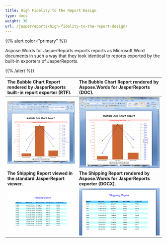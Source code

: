 ```yaml
---
title: High Fidelity to the Report Design
type: docs
weight: 30
url: /jasperreports/high-fidelity-to-the-report-design/
---
```


{{% alert color="primary" %}} 

Aspose.Words for JasperReports exports reports as Microsoft Word documents in such a way that they look identical to reports exported by the built-in exporters of JasperReports. 

{{% /alert %}} 

|**The Bubble Chart Report rendered by JasperReports built-in report exporter (RTF).** |**The Bubble Chart Report rendered by Aspose.Words for JasperReports (DOC).** |
| :- | :- |
|![todo:image_alt_text](high-fidelity-to-the-report-design_1.png)|![todo:image_alt_text](high-fidelity-to-the-report-design_2.png)|
|**The Shipping Report viewed in the standard JasperReport viewer.** |**The Shipping Report rendered by Aspose.Words for JasperReports exporter (DOCX).** |
|![todo:image_alt_text](high-fidelity-to-the-report-design_3.png)|![todo:image_alt_text](high-fidelity-to-the-report-design_4.png)|

